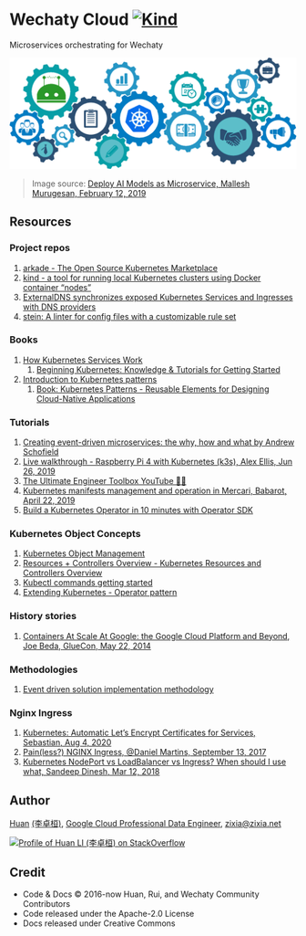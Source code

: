 # Wechaty Cloud [![Kind](https://github.com/wechaty/cloud/actions/workflows/kind.yml/badge.svg)](https://github.com/Chatie/cloud/actions/workflows/kind.yml)

Microservices orchestrating for Wechaty

![Wechaty Cloud](docs/images/wechaty-cloud.png)

> Image source: [Deploy AI Models as Microservice, Mallesh Murugesan, February 12, 2019](https://abeyon.com/deploy-ai-models-as-microservice/)

## Resources

### Project repos

1. [arkade - The Open Source Kubernetes Marketplace](https://github.com/alexellis/arkade)
1. [kind - a tool for running local Kubernetes clusters using Docker container “nodes”](https://kind.sigs.k8s.io/)
1. [ExternalDNS synchronizes exposed Kubernetes Services and Ingresses with DNS providers](https://github.com/kubernetes-sigs/external-dns)
1. [stein: A linter for config files with a customizable rule set](https://github.com/b4b4r07/stein)

### Books

1. [How Kubernetes Services Work](https://www.bmc.com/blogs/kubernetes-services/)
    1. [Beginning Kubernetes: Knowledge & Tutorials for Getting Started](https://www.bmc.com/forms/beginning-kubernetes-ebook.html)
1. [Introduction to Kubernetes patterns](https://www.redhat.com/en/topics/cloud-native-apps/introduction-to-kubernetes-patterns)
    1. [Book: Kubernetes Patterns - Reusable Elements for Designing Cloud-Native Applications](https://k8spatterns.io/)

### Tutorials

1. [Creating event-driven microservices: the why, how and what by Andrew Schofield](https://www.youtube.com/watch?v=ksRCq0BJef8)
1. [Live walkthrough - Raspberry Pi 4 with Kubernetes (k3s), Alex Ellis, Jun 26, 2019](https://www.youtube.com/watch?v=DjpVtNjiXSU)
1. [The Ultimate Engineer Toolbox YouTube 🔨🔧](https://github.com/marcel-dempers/docker-development-youtube-series)
1. [Kubernetes manifests management and operation in Mercari, Babarot, April 22, 2019](https://speakerdeck.com/b4b4r07/kubernetes-manifests-management-and-operation-in-mercari)
1. [Build a Kubernetes Operator in 10 minutes with Operator SDK](https://opensource.com/article/20/3/kubernetes-operator-sdk)

### Kubernetes Object Concepts

1. [Kubernetes Object Management](https://kubernetes.io/docs/concepts/overview/working-with-objects/object-management/)
1. [Resources + Controllers Overview - Kubernetes Resources and Controllers Overview](https://kubectl.docs.kubernetes.io/guides/introduction/resources_controllers/)
1. [Kubectl commands getting started](https://kubernetes.io/docs/reference/generated/kubectl/kubectl-commands)
1. [Extending Kubernetes - Operator pattern](https://kubernetes.io/docs/concepts/extend-kubernetes/operator/)

### History stories

1. [Containers At Scale At Google: the Google Cloud Platform and Beyond, Joe Beda, GlueCon, May 22, 2014](https://speakerdeck.com/jbeda/containers-at-scale)

### Methodologies

1. [Event driven solution implementation methodology](https://ibm-cloud-architecture.github.io/refarch-eda/methodology/event-storming/)

### Nginx Ingress

1. [Kubernetes: Automatic Let’s Encrypt Certificates for Services, Sebastian, Aug 4, 2020](https://admantium.medium.com/kubernetes-automatic-lets-encrypt-certificates-for-services-2a5f4aa7f886)
1. [Pain(less?) NGINX Ingress, @Daniel Martins, September 13, 2017](https://danielfm.me/post/painless-nginx-ingress/)
1. [Kubernetes NodePort vs LoadBalancer vs Ingress? When should I use what, Sandeep Dinesh, Mar 12, 2018](https://medium.com/google-cloud/kubernetes-nodeport-vs-loadbalancer-vs-ingress-when-should-i-use-what-922f010849e0)

## Author

[Huan](https://github.com/huan) [(李卓桓)](http://linkedin.com/in/zixia), [Google Cloud Professional Data Engineer](https://www.credential.net/d64187a5-55c9-45f5-850f-a46703a82cef), zixia@zixia.net

[![Profile of Huan LI (李卓桓) on StackOverflow](https://stackoverflow.com/users/flair/1123955.png)](https://stackoverflow.com/users/1123955/huan)

## Credit

- Code & Docs © 2016-now Huan, Rui, and Wechaty Community Contributors
- Code released under the Apache-2.0 License
- Docs released under Creative Commons
